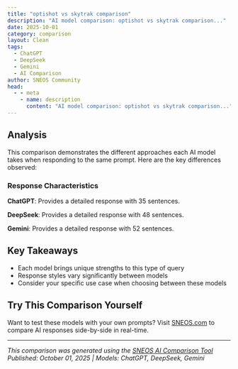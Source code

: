 ```yaml
---
title: "optishot vs skytrak comparison"
description: "AI model comparison: optishot vs skytrak comparison..."
date: 2025-10-01
category: comparison
layout: Clean
tags:
  - ChatGPT
  - DeepSeek
  - Gemini
  - AI Comparison
author: SNEOS Community
head:
  - - meta
    - name: description
      content: "AI model comparison: optishot vs skytrak comparison..."
---
```


<ChatComparison
  title="optishot vs skytrak comparison"
  prompt="optishot vs skytrak comparison"
  :responses='{
    "ChatGPT": "Certainly! Here\u2019s a detailed comparison between **OptiShot** and **SkyTrak**, two popular golf simulators, to help you understand their key differences and decide which might be better suited for your needs:\n\n---\n\n### 1. **Overview**\n\n- **OptiShot**: \n  - More of an entry-level golf simulator.\n  - Uses infrared sensors on the hitting mat to detect club swing.\n  - Focuses on swing path, club head speed, and tempo rather than ball flight tracking.\n\n- **SkyTrak**:\n  - Mid to high-end golf launch monitor and simulator.\n  - Uses photometric technology to track the actual golf ball\u2019s flight and shot data.\n  - Provides detailed ball data such as ball speed, launch angle, spin rates, and more.\n\n---\n\n### 2. **Technology \u0026 Data Accuracy**\n\n| Feature               | OptiShot                              | SkyTrak                                |\n|-----------------------|-------------------------------------|---------------------------------------|\n| Data tracking          | Swing path, club speed, tempo (no ball flight tracking) | Full ball flight data (speed, spin, launch angle, etc.) |\n| Sensor type            | Infrared sensors on club head       | High-speed cameras photometric system |\n| Accuracy              | Good for basic swing analysis, less accurate on actual ball flight | Very accurate, used by golf professionals and coaches |\n| Tracks real ball       | No (no actual ball carry or flight data) | Yes (tracks real ball flight, shot shape) |\n\n---\n\n### 3. **Simulator Software \u0026 Features**\n\n- **OptiShot**:\n  - Comes with basic golf courses and games.\n  - Allows multiplayer modes and swing training drills.\n  - Software is simpler, more arcade-like.\n  - Some advanced features and courses require paid upgrades.\n\n- **SkyTrak**:\n  - Includes practice range, skills challenges, and multiple game modes.\n  - Works with third-party simulation software (e.g., The Golf Club, WGT Golf, E6 Golf) for realistic courses and gameplay.\n  - Offers shot analysis for practice improvement.\n  - Supports online multiplayer.\n\n---\n\n### 4. **Setup \u0026 Hardware**\n\n| Feature               | OptiShot                              | SkyTrak                                |\n|-----------------------|-------------------------------------|---------------------------------------|\n| Setup complexity      | Simple, mat plus sensors             | Requires net or screen, projector, and proper lighting |\n| Space requirements   | Smaller                              | Moderate to large space for ball flight and safety |\n| Portability          | Portable and easy to move            | Less portable due to requirement of dedicated hitting area |\n| Required accessories | Included hitting mat and sensors     | Needs separate screen/net/projector, compatible computer/tablet |\n\n---\n\n### 5. **Price Range**\n\n- **OptiShot**: Generally priced around $400-$600.\n- **SkyTrak**: Starts around $2,000 and can be more depending on software bundles and accessories.\n\n---\n\n### 6. **Target Users**\n\n- **OptiShot**:\n  - Beginners or casual golfers who want a fun and affordable simulator.\n  - Users who want to practice swing mechanics rather than ball flight.\n  - Suitable for small indoor areas, home use.\n\n- **SkyTrak**:\n  - Serious golfers and coaches seeking accurate ball flight and shot data.\n  - Users wanting realistic simulation, course play, and detailed shot analysis.\n  - Home setups with enough space and budget.\n\n---\n\n### Summary Table\n\n| Aspect              | OptiShot                          | SkyTrak                      |\n|---------------------|----------------------------------|------------------------------|\n| Technology          | Infrared swing sensors            | Photometric ball tracking    |\n| Data accuracy       | Basic swing metrics               | Accurate ball and shot data  |\n| Software            | Basic, internal courses           | Advanced, supports third-party simulators |\n| Setup              | Simple, portable                  | Requires more dedicated space and equipment |\n| Price               | Affordable (~$400-$600)           | Premium (~$2,000\u002B)           |\n| Best for           | Casual users, beginners            | Serious golfers, coaches     |\n\n---\n\n### Final Thoughts\n\n- If you want a **budget-friendly, easy to use golf simulator** primarily focused on improving your swing mechanics and having fun in a casual setting, **OptiShot** is a great choice.\n\n- If you desire **high fidelity ball flight data**, realistic gameplay on famous courses, and professional-level shot analysis, and you have space and budget for it, **SkyTrak** is the better option.\n\n---\n\nIf you have any specific needs or questions about either system, feel free to ask!",
    "DeepSeek": "Of course. This is a classic comparison between two very different products that serve different segments of the golf simulator market.\n\nThe core difference is simple:\n*   **OptiShot** is an **entry-level swing analyzer** that uses infrared sensors to measure club data.\n*   **SkyTrak** is a **mid-range launch monitor** that uses high-speed cameras to measure ball data.\n\nHere is a detailed comparison to help you decide.\n\n---\n\n### At a Glance: OptiShot vs. SkyTrak\n\n| Feature | OptiShot 2 | SkyTrak Launch Monitor |\n| :--- | :--- | :--- |\n| **Price Point** | **Budget** ($300 - $600) | **Mid-Range** (~$2,000 - $3,000 for unit \u0026 software) |\n| **Technology** | Infrared optical sensors | Photometric (high-speed camera) |\n| **What it Measures** | **Clubhead Data** (speed, path, face angle, tempo) | **Ball Data** (carry, spin, launch angle, ball speed) |\n| **Accuracy** | Moderate for club path, less so for distance | Very good for ball flight and carry distance |\n| **Best For** | **Beginners, Casual Players, Fun/Entertainment** | **Serious Golfers, Game Improvement, Simulator Enthusiasts** |\n| **Software** | Included basic software; paid upgrades available | Requires separate subscription for best features (Game Improvement, Play \u0026 Improve) |\n| **Setup** | Stand on the unit; no special lighting needed | Needs ball placement in a specific \u0022Sweet Spot\u0022; can be sensitive to lighting |\n| **Ball Use** | Can be used with or without a real ball (foam balls recommended) | **Requires a real golf ball** |\n| **Multiplayer** | Excellent for parties and casual play | Good, but geared more towards serious practice |\n\n---\n\n### Deep Dive: Strengths and Weaknesses\n\n#### OptiShot 2\n\n**Strengths:**\n*   **Extremely Affordable:** The biggest selling point. It provides a \u0022simulator experience\u0022 for a fraction of the cost of other systems.\n*   **Easy Setup \u0026 Portability:** You just plug it into a PC/Mac, stand on it, and swing. It\u0027s lightweight and easy to move or store.\n*   **Great for Entertainment:** The included software has fun modes, driving ranges, and virtual courses. It\u0027s perfect for a game room, parties, or family fun.\n*   **Focus on Club Path:** Because it measures the club, it gives you direct feedback on whether you\u0027re swinging in-to-out, out-to-in, or square. This is valuable for fixing a slice or hook.\n\n**Weaknesses:**\n*   **Limited Ball Data:** It **does not measure the ball**. It calculates ball flight based on your club data. This means distance can be inaccurate and it cannot read spin, making short game and wedge play less realistic.\n*   **Accuracy Limitations:** It can be fooled by lighting conditions, your shoes (it needs to see the sole of the club), and requires very precise calibration for even moderate accuracy.\n*   **\u0022Toy-like\u0022 Feel:** The hardware feels less premium, and the experience is not a true substitute for real ball flight.\n\n#### SkyTrak\n\n**Strengths:**\n*   **Ball Flight Data:** Measures what actually matters for scoring: **carry distance, spin rate, launch angle, and ball speed**. This is critical for serious practice and club fitting.\n*   **High Accuracy for the Price:** Considered the most accurate launch monitor under $3,000. The ball flight is realistic and trustworthy.\n*   **Excellent Software Integration:** Pairs with top-tier simulation software like **The Golf Club (TGC 2019), E6 Connect, and Awesome Golf**. This provides a truly immersive and realistic golf experience.\n*   **Game Improvement:** With the right software, you can do practice ranges, challenges, and play on world-famous courses. It\u0027s a legitimate tool to lower your scores.\n\n**Weaknesses:**\n*   **Cost:** The unit itself is more expensive, and to unlock its full potential, you need to pay for an annual software subscription ($100 - $250/year).\n*   **Setup Can Be Finicky:** You must place the ball in a very specific spot relative to the unit. It can also be sensitive to direct sunlight or very bright overhead lights.\n*   **\u0022No-Shot\u0022 Delay:** Occasionally, the unit will fail to read a shot (a \u0022no-shot\u0022), which can be frustrating. This is less of an issue with proper lighting and setup.\n*   **Slight Delay:** There is a brief but noticeable delay between your shot and the ball flight appearing on the screen.\n\n---\n\n### Which One Should You Buy?\n\n#### Choose the **OptiShot 2** if:\n*   Your budget is under $1,000.\n*   You are a beginner or high-handicap player looking for a fun way to swing the club indoors.\n*   Your primary goal is entertainment for friends and family, not serious game improvement.\n*   You don\u0027t have a dedicated, well-lit space and want something plug-and-play.\n\n#### Choose the **SkyTrak** if:\n*   You are a serious golfer looking to genuinely improve your game.\n*   You need accurate ball data (carry distance, spin) to inform your practice and club selection.\n*   You have a budget of $2,500\u002B for the unit and a software subscription.\n*   You want a realistic simulator experience and plan to use it frequently for practice and playing virtual courses.\n\n### The Verdict\n\nThe choice is clear once you define your goals and budget.\n\n*   **OptiShot is for fun.**\n*   **SkyTrak is for improvement.**\n\nIf you are on the fence and can afford the SkyTrak, it is the overwhelmingly better choice for a golfer who is serious about their game. The accuracy and ball data are in a completely different league. The OptiShot serves a valuable purpose by making golf simulation accessible, but it is not a direct competitor to the SkyTrak in terms of performance.",
    "Gemini": "Okay, let\u0027s break down the OptiShot and SkyTrak launch monitors, comparing their key features, pros, cons, and who each device is best suited for.\n\n**OptiShot 2/3 (Primarily OptiShot 2, as it\u0027s still commonly used)**\n\n*   **Technology:** Infrared sensors. Reads club head speed, face angle, and path. **Important:** It **does not** use a ball; you swing at a hitting mat with the sensor system built into it.\n\n*   **Accuracy:** Considered significantly less accurate than SkyTrak. It relies on club data alone to estimate ball flight.  It\u0027s often criticized for inconsistent readings and less realistic simulation.\n\n*   **Data Provided:**\n    *   Club Head Speed\n    *   Face Angle\n    *   Swing Path\n    *   Distance (estimated)\n    *   Visual ball flight simulation (based on club data, not actual ball flight)\n\n*   **Software/Simulation:** OptiShot Golf software comes with a selection of courses. Often has a more arcade-like feel.  Can be connected to a projector for a larger display.\n\n*   **Portability:**  Very portable. The sensor pad itself is relatively small and easy to move.\n\n*   **Setup:**  Simple setup.  Just plug the sensor pad into your computer via USB, install the software, and calibrate.\n\n*   **Price:**  Significantly cheaper than SkyTrak. Typically in the $300-$500 range (depending on version and bundles).\n\n*   **Durability:** Generally considered fairly durable, but more susceptible to wear and tear due to direct impact from the club.\n\n**SkyTrak**\n\n*   **Technology:** Photometric (camera-based).  Captures actual ball flight data using high-speed cameras.\n\n*   **Accuracy:** Significantly more accurate than OptiShot. It measures the ball\u0027s launch angle, spin rate, speed, and direction, providing much more realistic and reliable data.\n\n*   **Data Provided:**\n    *   Ball Speed\n    *   Launch Angle\n    *   Spin Rate (Backspin, Sidespin)\n    *   Carry Distance\n    *   Total Distance\n    *   Side Angle\n    *   Club Head Speed (estimated)\n    *   Angle of Attack (estimated)\n    *   Club Path (estimated)\n    *   Face Angle (estimated)\n\n*   **Software/Simulation:** SkyTrak\u0027s software is more sophisticated and offers a more realistic simulation experience. Compatible with a range of golf simulation software (e.g., E6 Connect, The Golf Club 2019, Creative Golf 3D), which are often subscription-based.\n\n*   **Portability:**  Fairly portable, but less so than OptiShot.  The SkyTrak unit itself is small and battery-powered, but you need to ensure proper placement and protection (especially from stray shots).\n\n*   **Setup:**  Requires more careful setup.  Must be placed a specific distance from the hitting area, and proper lighting is essential for accurate readings.  Needs to be paired with a compatible device (computer, tablet) via Wi-Fi.\n\n*   **Price:**  Much more expensive than OptiShot.  Typically starts around $2000 and can go up significantly with additional software subscriptions and accessories (e.g., protective case).\n\n*   **Durability:**  Relatively durable, but it\u0027s important to protect it from direct impact from golf balls.  Protective cases are highly recommended.\n\n**Here\u0027s a table summarizing the key differences:**\n\n| Feature          | OptiShot 2/3                        | SkyTrak                                    |\n|-----------------|--------------------------------------|---------------------------------------------|\n| Technology       | Infrared Sensors (Club Data)         | Photometric (Camera-based Ball Flight)      |\n| Accuracy        | Low                                  | High                                        |\n| Ball Required    | No (Swing at a mat)                  | Yes                                         |\n| Data Provided    | Club Speed, Face Angle, Path (Est Ball flight)| Ball Speed, Launch Angle, Spin, Carry, etc. |\n| Simulation       | Basic, Arcade-like                   | Realistic, Compatible with various software  |\n| Portability      | High                                 | Medium                                      |\n| Setup            | Easy                                  | More complex                              |\n| Price            | Low ($300-$500)                     | High ($2000\u002B)                               |\n| Learning/Improvement| Limited, More for Fun                | Strong potential for improvement             |\n| Best for        | Casual users, Beginners, Budget-conscious | Serious golfers, Data-driven improvement  |\n\n**Who is Each Device Best For?**\n\n*   **OptiShot:**\n\n    *   **Beginners:**  A good entry point for those new to golf simulators and want a basic idea of their swing.\n    *   **Casual Users:**  Perfect for families or individuals who want to have some fun playing virtual golf occasionally without a major investment.\n    *   **Budget-Conscious:** If price is your primary concern, OptiShot is the more affordable option.\n    *   **Limited Space:** If you have very limited space, the lack of needing to hit balls can be an advantage.\n    *   **Entertainment Purposes:** More focused on fun and entertainment than serious golf improvement.\n\n*   **SkyTrak:**\n\n    *   **Serious Golfers:** Those who are committed to improving their game and want accurate data to analyze their swing.\n    *   **Golf Instructors:** A valuable tool for providing feedback and tracking progress with students.\n    *   **Data-Driven Improvement:** If you want to understand the numbers behind your shots and track your progress, SkyTrak is the better choice.\n    *   **Realistic Simulation:** If you want a more immersive and realistic golf simulation experience.\n    *   **Indoor Practice:** Ideal for practicing year-round, regardless of the weather.\n\n**In Conclusion:**\n\nThe choice between OptiShot and SkyTrak depends entirely on your budget, goals, and level of commitment to golf.  If you\u0027re looking for a cheap, fun way to get a basic introduction to golf simulators, OptiShot can be a good option.  However, if you\u0027re serious about improving your game and want accurate data and a realistic simulation experience, SkyTrak is a much better investment.  Just be prepared for the higher price tag.\n"
  }'
  published-date="18:18"
/>

## Analysis

This comparison demonstrates the different approaches each AI model takes when responding to the same prompt. Here are the key differences observed:

### Response Characteristics

**ChatGPT**: Provides a detailed response with 35 sentences. 

**DeepSeek**: Provides a detailed response with 48 sentences. 

**Gemini**: Provides a detailed response with 52 sentences. 

## Key Takeaways

- Each model brings unique strengths to this type of query
- Response styles vary significantly between models
- Consider your specific use case when choosing between these models

## Try This Comparison Yourself

Want to test these models with your own prompts? Visit [SNEOS.com](https://sneos.com) to compare AI responses side-by-side in real-time.

---

*This comparison was generated using the [SNEOS AI Comparison Tool](https://sneos.com)*
*Published: October 01, 2025 | Models: ChatGPT, DeepSeek, Gemini*
